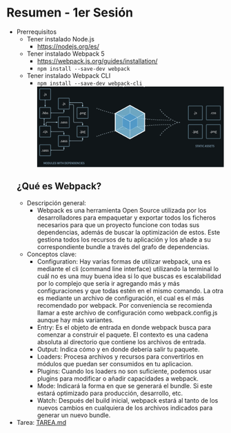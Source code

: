 # Resumen - 1er Sesión

- Prerrequisitos
  - Tener instalado Node.js
    - <https://nodejs.org/es/>
  - Tener instalado Webpack 5
    - <https://webpack.js.org/guides/installation/>
    - <code>npm install --save-dev webpack</code>
  - Tener instalado Webpack CLI
    - <code>npm install --save-dev webpack-cli</code>
  ![Introducción](webpack.png)
  ## ¿Qué es Webpack?
  - Descripción general:
    - Webpack es una herramienta Open Source utilizada por los desarrolladores para empaquetar y exportar todos los ficheros necesarios para que un proyecto funcione con todas sus dependencias, además de buscar la optimización de estos. Este gestiona todos los recursos de tu aplicación y los añade a su correspondiente bundle a través del grafo de dependencias.
  - Conceptos clave:
    - Configuration: Hay varias formas de utilizar webpack, una es mediante el cli (command line interface) utilizando la terminal lo cuál no es una muy buena idea si lo que buscas es escalabilidad por lo complejo que sería ir agregando más y más configuraciones y que todas estén en el mismo comando. La otra es mediante un archivo de configuración, el cual es el más recomendado por webpack. Por conveniencia se recomienda llamar a este archivo de configuración como webpack.config.js aunque hay más variantes.
    - Entry: Es el objeto de entrada en donde webpack busca para comenzar a construir el paquete. El contexto es una cadena absoluta al directorio que contiene los archivos de entrada.
    - Output: Indica cómo y en donde debería salir tu paquete.
    - Loaders: Procesa archivos y recursos para convertirlos en módulos que puedan ser consumidos en tu aplicacion.
    - Plugins: Cuando los loaders no son suficiente, podemos usar plugins para modificar o añadir  capacidades a webpack.
    - Mode: Indicará la forma en que se generará el bundle. Si este estará optimizado para producción, desarrollo, etc.
    - Watch: Después del build inicial, webpack estará al tanto de los nuevos cambios en cualquiera de los archivos indicados para generar un nuevo bundle.
- Tarea: [TAREA.md](TAREA.md)